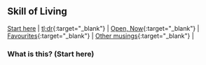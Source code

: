 ## Skill of Living

[Start here](https://skillofliving.com/)  |  [tl;dr](https://skillofliving.com/tldr){:target="_blank"}  |  [Open, Now](https://skillofliving.com/now){:target="_blank"}  |  [Favourites](https://skillofliving.com/recs){:target="_blank"}  |  [Other musings](https://skillofliving.com/other){:target="_blank"}  |  

### What is this? (Start here)






